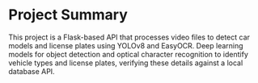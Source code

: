 # Project Summary
This project is a Flask-based API that processes video files to detect car models and license plates using YOLOv8 and EasyOCR. Deep learning models for object detection and optical character recognition to identify vehicle types and license plates, verifying these details against a local database API.
